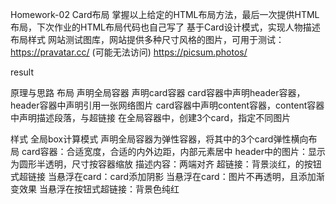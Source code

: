 Homework-02
Card布局
掌握以上给定的HTML布局方法，最后一次提供HTML布局，下次作业的HTML布局代码也自己写了
基于Card设计模式，实现人物描述布局样式
网站测试图库，网站提供多种尺寸风格的图片，可用于测试：
https://pravatar.cc/ (可能无法访问)
https://picsum.photos/

result

原理与思路
布局
声明全局容器
声明card容器
card容器中声明header容器，header容器中声明引用一张网络图片
card容器中声明content容器，content容器中声明描述段落，与超链接
在全局容器中，创建3个card，指定不同图片

样式
全局box计算模式
声明全局容器为弹性容器，将其中的3个card弹性横向布局
card容器：合适宽度，合适的内外边距，内部元素居中
header中的图片：显示为圆形半透明，尺寸按容器缩放
描述内容：两端对齐
超链接：背景淡红，的按钮式超链接
当悬浮在card：card添加阴影
当悬浮在card：图片不再透明，且添加渐变效果
当悬浮在按钮式超链接：背景色纯红